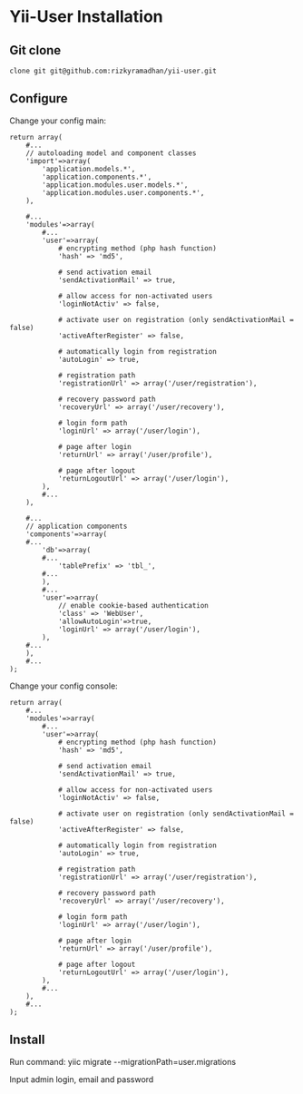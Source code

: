 Yii-User Installation
=====================


Git clone
---------

    clone git git@github.com:rizkyramadhan/yii-user.git

Configure
---------

Change your config main:

    return array(
        #...
        // autoloading model and component classes
        'import'=>array(
            'application.models.*',
            'application.components.*',
            'application.modules.user.models.*',
            'application.modules.user.components.*',
        ),

        #...
        'modules'=>array(
            #...
            'user'=>array(
                # encrypting method (php hash function)
                'hash' => 'md5',

                # send activation email
                'sendActivationMail' => true,

                # allow access for non-activated users
                'loginNotActiv' => false,

                # activate user on registration (only sendActivationMail = false)
                'activeAfterRegister' => false,

                # automatically login from registration
                'autoLogin' => true,

                # registration path
                'registrationUrl' => array('/user/registration'),

                # recovery password path
                'recoveryUrl' => array('/user/recovery'),

                # login form path
                'loginUrl' => array('/user/login'),

                # page after login
                'returnUrl' => array('/user/profile'),

                # page after logout
                'returnLogoutUrl' => array('/user/login'),
            ),
            #...
        ),

        #...
        // application components
        'components'=>array(
        #...
            'db'=>array(
            #...
                'tablePrefix' => 'tbl_',
            #...
            ),
            #...
            'user'=>array(
                // enable cookie-based authentication
                'class' => 'WebUser',
                'allowAutoLogin'=>true,
                'loginUrl' => array('/user/login'),
            ),
        #...
        ),
        #...
    );

Change your config console:

    return array(
        #...
        'modules'=>array(
            #...
            'user'=>array(
                # encrypting method (php hash function)
                'hash' => 'md5',

                # send activation email
                'sendActivationMail' => true,

                # allow access for non-activated users
                'loginNotActiv' => false,

                # activate user on registration (only sendActivationMail = false)
                'activeAfterRegister' => false,

                # automatically login from registration
                'autoLogin' => true,

                # registration path
                'registrationUrl' => array('/user/registration'),

                # recovery password path
                'recoveryUrl' => array('/user/recovery'),

                # login form path
                'loginUrl' => array('/user/login'),

                # page after login
                'returnUrl' => array('/user/profile'),

                # page after logout
                'returnLogoutUrl' => array('/user/login'),
            ),
            #...
        ),
        #...
    );

Install
-------

Run command:
    yiic migrate --migrationPath=user.migrations

Input admin login, email and password
